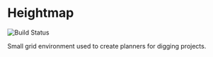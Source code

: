 # Heightmap  

![Build Status](https://www.travis-ci.com/Idate96/heightgrid.svg?branch=master)


Small grid environment used to create planners for digging projects.
